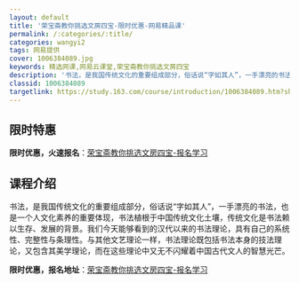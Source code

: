 ```yaml
---
layout: default
title: '荣宝斋教你挑选文房四宝-限时优惠-网易精品课'
permalink: /:categories/:title/
categories: wangyi2
tags: 网易提供
cover: 1006384089.jpg
keywords: 精选网课,网易云课堂,荣宝斋教你挑选文房四宝
description: '书法，是我国传统文化的重要组成部分，俗话说“字如其人”，一手漂亮的书法，也是一个人文化素养的重要体现，书法植根于中国传统'
classid: 1006384089
targetlink: https://study.163.com/course/introduction/1006384089.htm?share=1&shareId=1025206652&utm_campaign=share&utm_medium=iphoneShare&utm_source=&utm_u=1025206652
---
```


## 限时特惠

**限时优惠，火速报名**：[荣宝斋教你挑选文房四宝-报名学习](https://study.163.com/course/introduction/1006384089.htm?share=1&shareId=1025206652&utm_campaign=share&utm_medium=iphoneShare&utm_source=&utm_u=1025206652)

## 课程介绍

书法，是我国传统文化的重要组成部分，俗话说“字如其人”，一手漂亮的书法，也是一个人文化素养的重要体现，书法植根于中国传统文化土壤，传统文化是书法赖以生存、发展的背景。我们今天能够看到的汉代以来的书法理论，具有自己的系统性、完整性与条理性。与其他文艺理论一样，书法理论既包括书法本身的技法理论，又包含其美学理论，而在这些理论中又无不闪耀着中国古代文人的智慧光芒。

**限时优惠，报名地址**：[荣宝斋教你挑选文房四宝-报名学习](https://study.163.com/course/introduction/1006384089.htm?share=1&shareId=1025206652&utm_campaign=share&utm_medium=iphoneShare&utm_source=&utm_u=1025206652)

